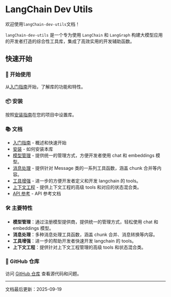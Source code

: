 # LangChain Dev Utils

欢迎使用`langChain-dev-utils`文档！

`langChain-dev-utils` 是一个专为使用 `LangChain` 和 `LangGraph` 构建大模型应用的开发者打造的综合性工具库，集成了高效实用的开发辅助函数。

## 快速开始

### 🚀 开始使用

从[入门指南](./getting-started.md)开始，了解库的功能和特性。

### 📦 安装

按照[安装指南](./installation.md)在您的项目中设置库。

### 📚 文档

- [入门指南](./getting-started.md) - 概述和快速开始
- [安装](./installation.md) - 如何安装本库
- [模型管理](./model-management.md) - 提供统一的管理方式，方便开发者使用 chat 和 embeddings 模型。
- [消息处理](./message-processing.md) - 提供针对 Message 类的一系列工具函数，涵盖 chunk 合并等内容。
- [工具增强](./tool-enhancement.md) - 进一步的方便开发者定义和开发 langchain 的 tools。
- [上下文工程](./context-engineering.md) - 提供上下文工程的高级 tools 和对应的状态混合类。
- [API 参考](./api-reference.md) - API 参考文档

### 🛠️ 主要特性

- **模型管理**：通过注册模型提供商，提供统一的管理方式，轻松使用 chat 和 embeddings 模型。
- **消息处理**：多种消息处理工具函数，涵盖 chunk 合并、消息转换等内容。
- **工具增强**：进一步的帮助开发者快速开发 langchain 的 tools。
- **上下文工程**：提供针对上下文工程管理的高级 tools 和状态混合类。

### 📖 GitHub 仓库

访问 [GitHub 仓库](https://github.com/TBice123123/langchain-dev-utils) 查看源代码和问题。

---

文档最后更新：2025-09-19
